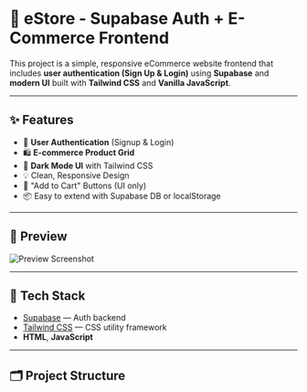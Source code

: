 # 🛒 eStore - Supabase Auth + E-Commerce Frontend

This project is a simple, responsive eCommerce website frontend that includes **user authentication (Sign Up & Login)** using **Supabase** and **modern UI** built with **Tailwind CSS** and **Vanilla JavaScript**.

---

## ✨ Features

- 🔐 **User Authentication** (Signup & Login)
- 🛍️ **E-commerce Product Grid**
- 🌙 **Dark Mode UI** with Tailwind CSS
- 💡 Clean, Responsive Design
- 🛒 "Add to Cart" Buttons (UI only)
- 📦 Easy to extend with Supabase DB or localStorage

---

## 📸 Preview

![Preview Screenshot](preview.jpg) <!-- You can upload a screenshot and link it here -->

---

## 🧰 Tech Stack

- [Supabase](https://supabase.com/) — Auth backend
- [Tailwind CSS](https://tailwindcss.com/) — CSS utility framework
- **HTML**, **JavaScript**

---

## 🗂️ Project Structure


